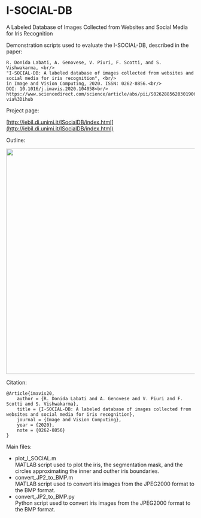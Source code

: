 # I-SOCIAL-DB
A Labeled Database of Images Collected from Websites and Social Media for Iris Recognition

Demonstration scripts used to evaluate the I-SOCIAL-DB, described in the paper:

    R. Donida Labati, A. Genovese, V. Piuri, F. Scotti, and S. Vishwakarma, <br/>
    "I-SOCIAL-DB: A labeled database of images collected from websites and social media for iris recognition", <br/>
    in Image and Vision Computing, 2020. ISSN: 0262-8856.<br/>
    DOI: 10.1016/j.imavis.2020.104058<br/>
    https://www.sciencedirect.com/science/article/abs/pii/S0262885620301906?via%3Dihub

Project page:

[http://iebil.di.unimi.it/ISocialDB/index.html](http://iebil.di.unimi.it/ISocialDB/index.html)

Outline:

<img src="http://iebil.di.unimi.it/ISocialDB/imgs/outline.jpg" width="600px">

Citation:

    @Article{imavis20,
        author = {R. Donida Labati and A. Genovese and V. Piuri and F. Scotti and S. Vishwakarma},
        title = {I-SOCIAL-DB: A labeled database of images collected from websites and social media for iris recognition},
        journal = {Image and Vision Computing},
        year = {2020},
        note = {0262-8856}
    }

Main files:

- plot_I_SOCIAL.m<br/>
  MATLAB script used to plot the iris, the segmentation mask, and the circles approximating the inner and outher iris boundaries. 
- convert_JP2_to_BMP.m<br/>
  MATLAB script used to convert iris images from the JPEG2000 format to the BMP format. 
- convert_JP2_to_BMP.py<br/>
  Python script used to convert iris images from the JPEG2000 format to the BMP format.
